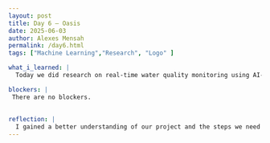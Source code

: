 ```yaml
---
layout: post
title: Day 6 – Oasis
date: 2025-06-03
author: Alexes Mensah
permalink: /day6.html
tags: ["Machine Learning","Research", "Logo" ]

what_i_learned: |
  Today we did research on real-time water quality monitoring using AI-enabled sensors. I learned about UV disinfection, water pollutants, Spectroscopic Techniques for water quality, some ML models that were used, and data collection alongside findings. We discussed what we researched together as a group and gave feedback. We talked about how this could help us in create a successful device. After my group decided on a project name. We called our device, Oasis. We went through the process of creating a logo for the name. Alexandra is leading the design and we pitched ideas for the overall look. After, we presented the pitch for the logo and overall idea. Our logo has a sensor strip icon inside of a water droplet. The Oasis words are blue and the background is white or could be transparent. We have technological icons on the sides representing machine learning. Oasis means a spot in the desert where water is found and I think that represents are project.

blockers: |
 There are no blockers.
  
  
reflection: | 
  I gained a better understanding of our project and the steps we need to take to create a succesful device for water contaimination detection. I think with more research we could start discussing where to start as a group. I really enjoyed creating a brand name today,its like I can finally see our final device. Im definitely confident that our group could do this and im so excited to start.
---
```

